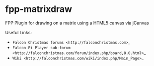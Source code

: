 fpp-matrixdraw
==============

FPP Plugin for drawing on a matrix using a HTML5 canvas via jCanvas

Useful Links:

- `Falcon Christmas forums <http://falconchristmas.com>`_
- `Falcon Pi Player sub-forum <http://falconchristmas.com/forum/index.php/board,8.0.html>`_
- `Wiki <http://falconchristmas.com/wiki/index.php/Main_Page>`_

